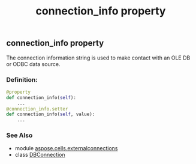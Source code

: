 ﻿---
title: connection_info property
second_title: Aspose.Cells for Python via .NET API References
description: 
type: docs
weight: 80
url: /aspose.cells.externalconnections/dbconnection/connection_info/
is_root: false
---

## connection_info property


The connection information string is used to make contact with an OLE DB or ODBC data source.
### Definition:
```python
@property
def connection_info(self):
    ...
@connection_info.setter
def connection_info(self, value):
    ...
```

### See Also
* module [aspose.cells.externalconnections](../../)
* class [DBConnection](/cells/python-net/aspose.cells.externalconnections/dbconnection)

